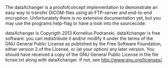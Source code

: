 The dataXchanger is a proofofconcept implementation to demonstrate an easy way to transfer DICOM-files using an FTP-server and end-to-end encryption. Unfortunately there is no extensive documentation yet, but you may use the programs help-flag or have a look into the sourcecode.

dataXchanger is Copyrigth 2013 Kornelius Podranski.
dataXchanger is free software: you can redistribute it and/or modify
it under the terms of the GNU General Public License as published by
the Free Software Foundation, either version 3 of the License, or
(at your option) any later version.
You should have received a copy of the GNU General Public License
in the file licnse.txt along with dataXchanger.  If not, see <http://www.gnu.org/licenses/>.

